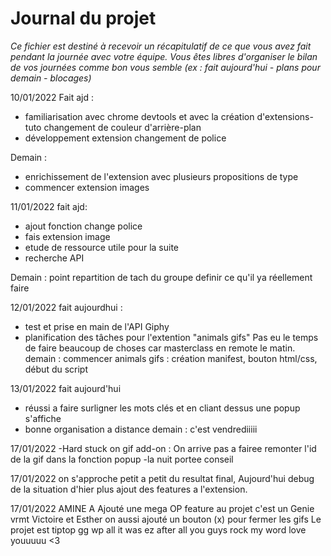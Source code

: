 # Journal du projet

*Ce fichier est destiné à recevoir un récapitulatif de ce que vous avez fait pendant la journée avec votre équipe. Vous êtes libres d'organiser le bilan de vos journées comme bon vous semble (ex : fait aujourd'hui - plans pour demain - blocages)*

10/01/2022
Fait ajd : 
- familiarisation avec chrome devtools et avec la création d'extensions- tuto changement de couleur d'arrière-plan 
- développement extension changement de police 

Demain : 
- enrichissement de l'extension avec plusieurs propositions de type 
- commencer extension images   


11/01/2022
fait ajd:
- ajout fonction change police 
- fais extension image 
- etude de ressource utile pour la suite 
- recherche API

Demain : 
point repartition de tach du groupe 
definir ce qu'il ya réellement faire

12/01/2022 
fait aujourdhui : 
- test et prise en main de l'API Giphy 
- planification des tâches pour l'extention "animals gifs" 
Pas eu le temps de faire beaucoup de choses car masterclass en remote le matin. 
demain : commencer animals gifs : création manifest, bouton html/css, début du script 

13/01/2022
fait aujourd'hui
- réussi a faire surligner les mots clés et en cliant dessus une popup s'affiche 
- bonne organisation a distance 
demain : c'est vendrediiiii


17/01/2022
-Hard stuck on gif add-on : On arrive pas a fairee remonter l'id de la gif dans la fonction popup
-la nuit portee conseil

17/01/2022
on s'approche petit a petit du resultat final, Aujourd'hui debug de la situation d'hier plus ajout des features a l'extension.

17/01/2022
AMINE A Ajouté une mega OP feature au projet c'est un Genie vrmt
Victoire et Esther on aussi ajouté un bouton (x) pour fermer les gifs
Le projet est tiptop
gg wp all it was ez after all you guys rock my word love youuuuu <3